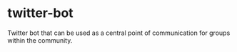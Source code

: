 # twitter-bot
Twitter bot that can be used as a central point of communication for groups within the community.
